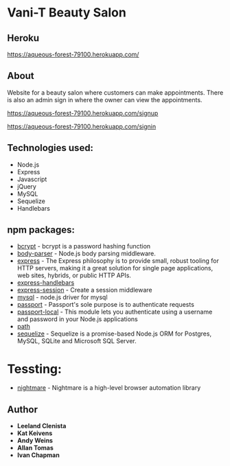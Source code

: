 # Vani-T Beauty Salon

## Heroku
https://aqueous-forest-79100.herokuapp.com/
## About
Website for a beauty salon where customers can make appointments. 
There is also an admin sign in where the owner can view the appointments.

https://aqueous-forest-79100.herokuapp.com/signup

https://aqueous-forest-79100.herokuapp.com/signin


## Technologies used:

* Node.js
* Express
* Javascript
* jQuery
* MySQL
* Sequelize
* Handlebars

## npm packages: 
* [bcrypt](https://www.npmjs.com/package/bcrypt) - bcrypt is a password hashing function
* [body-parser](https://www.npmjs.com/package/body-parser) - Node.js body parsing middleware.
* [express](https://www.npmjs.com/package/express) - The Express philosophy is to provide small, robust tooling for HTTP servers, making it a great solution for single page applications, web sites, hybrids, or public HTTP APIs.
* [express-handlebars](https://www.npmjs.com/package/express-handlebars) 
* [express-session](https://www.npmjs.com/package/express-session) - Create a session middleware
* [mysql](https://www.npmjs.com/package/mysql) - node.js driver for mysql
* [passport](https://www.npmjs.com/package/passport) - Passport's sole purpose is to authenticate requests
* [passport-local](https://www.npmjs.com/package/passport-local) - This module lets you authenticate using a username and password in your Node.js applications
* [path](https://www.npmjs.com/package/path) 
* [sequelize](https://www.npmjs.com/package/sequelize) - Sequelize is a promise-based Node.js ORM for Postgres, MySQL, SQLite and Microsoft SQL Server.

# Tessting:
* [nightmare](https://www.npmjs.com/package/nightmare) - Nightmare is a high-level browser automation library


## Author
* **Leeland Clenista** 
* **Kat Keivens**
* **Andy Weins**
* **Allan Tomas**
* **Ivan Chapman**


